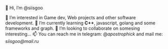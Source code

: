 👋 Hi, I’m @siisgoo

👀 I’m interested in Game dev, Web projects and other software development.
🌱 I’m currently learning **C++**, javascript, golang and some frameworks and graph.
💞️ I’m looking to collaborate on somesing interesting...
📫 You can reach me in telegram: @_apostrophick_ and mail me: _siisgoo@mail.ru_

<!---
siisgoo/siisgoo is a ✨ special ✨ repository because its `README.md` (this file) appears on your GitHub profile.
You can click the Preview link to take a look at your changes.
--->
